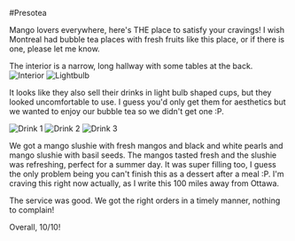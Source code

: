 #Presotea

Mango lovers everywhere, here's THE place to satisfy your cravings! I wish Montreal had bubble tea places with fresh fruits like this place, or if there is one, please let me know.

The interior is a narrow, long hallway with some tables at the back. 
![Interior](../images/food/ottawa/presotea/4.jpg "Interior")
![Lightbulb](../images/food/ottawa/presotea/6.jpg "Lightbulb")

It looks like they also sell their drinks in light bulb shaped cups, but they looked uncomfortable to use. I guess you'd only get them for aesthetics but we wanted to enjoy our bubble tea so we didn't get one :P.

![Drink 1](../images/food/ottawa/presotea/1.jpg "Drink 1")
![Drink 2](../images/food/ottawa/presotea/2.jpg "Drink 2")
![Drink 3](../images/food/ottawa/presotea/5.jpg "Drink 3")

We got a mango slushie with fresh mangos and black and white pearls and mango slushie with basil seeds. The mangos tasted fresh and the slushie was refreshing, perfect for a summer day. It was super filling too, I guess the only problem being you can't finish this as a dessert after a meal :P. I'm craving this right now actually, as I write this 100 miles away from Ottawa.

The service was good. We got the right orders in a timely manner, nothing to complain!

Overall, 10/10!
